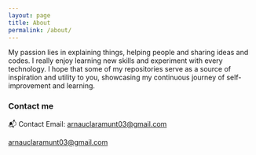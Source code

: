 ```yaml
---
layout: page
title: About
permalink: /about/
---
```


My passion lies in explaining things, helping people and sharing ideas and codes. I really enjoy learning new skills and experiment with every technology. I hope that some of my repositories serve as a source of inspiration and utility to you, showcasing my continuous journey of self-improvement and learning.

### Contact me

📬 Contact
Email: arnauclaramunt03@gmail.com

[arnauclaramunt03@gmail.com](mailto:arnauclaramunt03@gmail.com)
